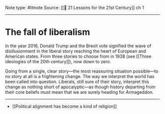 Note type: #litnote
Source: [[📖 21 Lessons for the 21st Century]] ch 1

---
# The fall of liberalism
In the year 2016, Donald Trump and the Brexit vote signified the wave of disillusionment in the liberal story reaching the heart of European and American states. From three stories to choose from in 1938 (see [[Three ideologies of the 20th century]]), now down to zero.

Going from a single, clear story—the most reassuring situation possible—to no story at all is a frightening change. The way we interpret the world has been called into question. Liberals, still sure of their story, interpret this change as nothing short of apocalyptic—as though history departing from their core beliefs must mean that we are surely heading for Armageddon.

---
- [[Political alignment has become a kind of religion]]